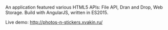 An application featured various HTML5 APIs: File API, Dran and Drop, Web Storage. Build with AngularJS, written in ES2015. 

Live demo: http://photos-n-stickers.xvakin.ru/
